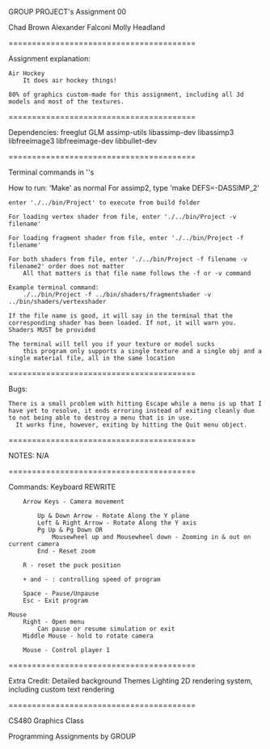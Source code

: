 GROUP PROJECT's Assignment 00

Chad Brown
Alexander Falconi
Molly Headland

========================================

Assignment explanation:

    Air Hockey
        It does air hockey things!

    80% of graphics custom-made for this assignment, including all 3d models and most of the textures.

========================================

Dependencies:
    freeglut
    GLM
    assimp-utils
    libassimp-dev
    libassimp3
    libfreeimage3
    libfreeimage-dev
    libbullet-dev

========================================

Terminal commands in ''s

How to run:
    'Make' as normal
        For assimp2, type 'make DEFS=-DASSIMP_2'

    enter './../bin/Project' to execute from build folder

    For loading vertex shader from file, enter './../bin/Project -v filename'

    For loading fragment shader from file, enter './../bin/Project -f filename'

    For both shaders from file, enter './../bin/Project -f filename -v filename2' order does not matter
        All that matters is that file name follows the -f or -v command

    Example terminal command:
        ./../bin/Project -f ../bin/shaders/fragmentshader -v ../bin/shaders/vertexshader

    If the file name is good, it will say in the terminal that the corresponding shader has been loaded. If not, it will warn you. Shaders MUST be provided

    The terminal will tell you if your texture or model sucks
        this program only supports a single texture and a single obj and a single material file, all in the same location

========================================

Bugs:

    There is a small problem with hitting Escape while a menu is up that I have yet to resolve, it ends erroring instead of exiting cleanly due to not being able to destroy a menu that is in use.
      It works fine, however, exiting by hitting the Quit menu object.

========================================

NOTES:
    N/A

========================================

Commands:
    Keyboard
        REWRITE

        Arrow Keys - Camera movement

            Up & Down Arrow - Rotate Along the Y plane
            Left & Right Arrow - Rotate Along the Y axis
            Pg Up & Pg Down OR
                Mousewheel up and Mousewheel down - Zooming in & out on current camera
            End - Reset zoom

        R - reset the puck position

        + and - : controlling speed of program

        Space - Pause/Unpause
        Esc - Exit program

    Mouse
        Right - Open menu
            Can pause or resume simulation or exit
        Middle Mouse - hold to rotate camera

        Mouse - Control player 1

========================================

Extra Credit: 
    Detailed background
    Themes
    Lighting
    2D rendering system, including custom text rendering
    

========================================

CS480 Graphics Class

Programming Assignments by GROUP
